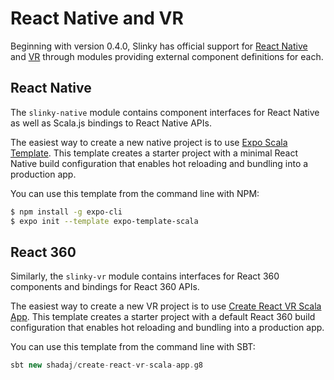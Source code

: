 # React Native and VR
Beginning with version 0.4.0, Slinky has official support for [React Native](http://facebook.github.io/react-native/) and [VR](http://facebook.github.io/react-360/) through modules providing external component definitions for each.

## React Native
The `slinky-native` module contains component interfaces for React Native as well as Scala.js bindings to React Native APIs.

The easiest way to create a new native project is to use [Expo Scala Template](https://github.com/shadaj/expo-template-scala). This template creates a starter project with a minimal React Native build configuration that enables hot reloading and bundling into a production app.

You can use this template from the command line with NPM:
```bash
$ npm install -g expo-cli
$ expo init --template expo-template-scala
```

## React 360
Similarly, the `slinky-vr` module contains interfaces for React 360 components and bindings for React 360 APIs.

The easiest way to create a new VR project is to use [Create React VR Scala App](https://github.com/shadaj/create-react-vr-scala-app.g8). This template creates a starter project with a default React 360 build configuration that enables hot reloading and bundling into a production app.

You can use this template from the command line with SBT:
```scala
sbt new shadaj/create-react-vr-scala-app.g8
```
